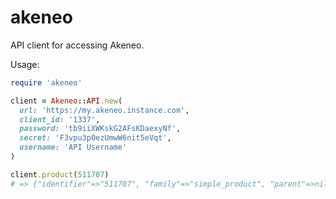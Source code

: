 # akeneo
API client for accessing Akeneo.

Usage:

```ruby
require 'akeneo'

client = Akeneo::API.new(
  url: 'https://my.akeneo.instance.com',
  client_id: '1337',
  password: 'tb9iiXWKskG2AFsKDaexyNf',
  secret: 'F3vpu3p0ezUmwW6nit5eVqt',
  username: 'API Username'
)

client.product(511707)
# => {"identifier"=>"511707", "family"=>"simple_product", "parent"=>nil, "groups"=>[]...
```
